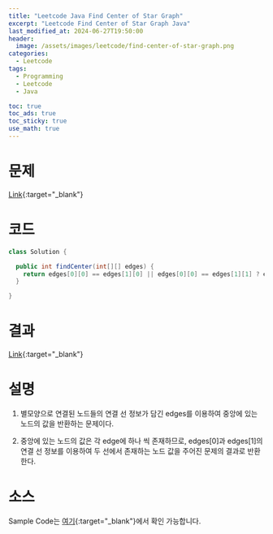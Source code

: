 ```yaml
---
title: "Leetcode Java Find Center of Star Graph"
excerpt: "Leetcode Find Center of Star Graph Java"
last_modified_at: 2024-06-27T19:50:00
header:
  image: /assets/images/leetcode/find-center-of-star-graph.png
categories:
  - Leetcode
tags:
  - Programming
  - Leetcode
  - Java

toc: true
toc_ads: true
toc_sticky: true
use_math: true
---
```

# 문제
[Link](https://leetcode.com/problems/find-center-of-star-graph/){:target="_blank"}

# 코드
```java
class Solution {

  public int findCenter(int[][] edges) {
    return edges[0][0] == edges[1][0] || edges[0][0] == edges[1][1] ? edges[0][0] : edges[0][1];
  }

}
```

# 결과
[Link](https://leetcode.com/problems/find-center-of-star-graph/submissions/1301864472/){:target="_blank"}

# 설명
1. 별모양으로 연결된 노드들의 연결 선 정보가 담긴 edges를 이용하여 중앙에 있는 노드의 값을 반환하는 문제이다.

2. 중앙에 있는 노드의 값은 각 edge에 하나 씩 존재하므로, edges[0]과 edges[1]의 연결 선 정보를 이용하여 두 선에서 존재하는 노드 값을 주어진 문제의 결과로 반환한다.

# 소스
Sample Code는 [여기](https://github.com/GracefulSoul/leetcode/blob/master/src/main/java/gracefulsoul/problems/FindCenterOfStarGraph.java){:target="_blank"}에서 확인 가능합니다.